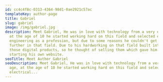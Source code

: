 ```yaml
---
id: cc4c4f8c-0313-4364-98d1-0ae2921c57ac
templateKey: author-page
title: Gabriel
slug: gabriel
image: /img/gabriel.jpg
description: Meet Gabriel, He was in love with technology from a very early age,
  at the age of 10 he started working hard on this field and selected electrical
  engineering as a profession, but due to some reasons he couldn't get any
  further in that field. Due to his hardworking on that field built interest in
  those digital products, so he thought of selling them which gave him idea of
  starting his own website.
seoTitle: Meet Author Gabriel
seoDescription: Meet Gabriel, He was in love with technology from a very early
  age, at the age of 10 he started working hard on this field and selected
  electrical...
---
```

